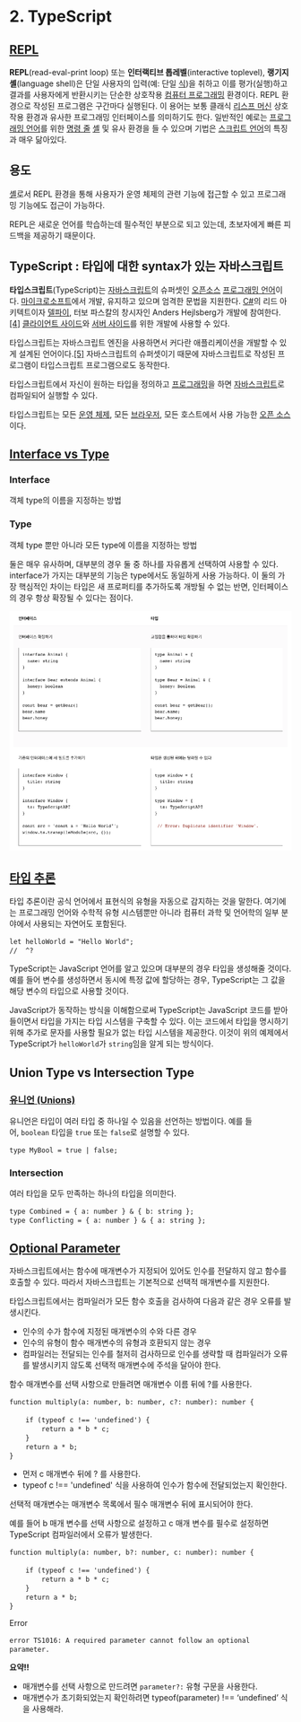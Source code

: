 # 2. TypeScript

## [REPL](https://ko.wikipedia.org/wiki/REPL)

**REPL**(read-eval-print loop) 또는 **인터랙티브 톱레벨**(interactive toplevel), **랭기지 셸**(language shell)은 단일 사용자의 입력(예: 단일 [식](https://ko.wikipedia.org/wiki/%EC%8B%9D_(%ED%94%84%EB%A1%9C%EA%B7%B8%EB%9E%98%EB%B0%8D)))을 취하고 이를 평가(실행)하고 결과를 사용자에게 반환시키는 단순한 상호작용 [컴퓨터 프로그래밍](https://ko.wikipedia.org/wiki/%EC%BB%B4%ED%93%A8%ED%84%B0_%ED%94%84%EB%A1%9C%EA%B7%B8%EB%9E%98%EB%B0%8D) 환경이다. REPL 환경으로 작성된 프로그램은 구간마다 실행된다. 이 용어는 보통 클래식 [리스프 머신](https://ko.wikipedia.org/wiki/%EB%A6%AC%EC%8A%A4%ED%94%84_%EB%A8%B8%EC%8B%A0) 상호작용 환경과 유사한 프로그래밍 인터페이스를 의미하기도 한다. 일반적인 예로는 [프로그래밍 언어](https://ko.wikipedia.org/wiki/%ED%94%84%EB%A1%9C%EA%B7%B8%EB%9E%98%EB%B0%8D_%EC%96%B8%EC%96%B4)를 위한 [명령 줄](https://ko.wikipedia.org/wiki/%EB%AA%85%EB%A0%B9_%EC%A4%84_%EC%9D%B8%ED%84%B0%ED%8E%98%EC%9D%B4%EC%8A%A4) [셸](https://ko.wikipedia.org/wiki/%EC%85%B8) 및 유사 환경을 들 수 있으며 기법은 [스크립트 언어](https://ko.wikipedia.org/wiki/%EC%8A%A4%ED%81%AC%EB%A6%BD%ED%8A%B8_%EC%96%B8%EC%96%B4)의 특징과 매우 닮아있다.

## 용도

[셸](https://ko.wikipedia.org/wiki/%EC%85%B8)로서 REPL 환경을 통해 사용자가 운영 체제의 관련 기능에 접근할 수 있고 프로그래밍 기능에도 접근이 가능하다.

REPL은 새로운 언어를 학습하는데 필수적인 부분으로 되고 있는데, 초보자에게 빠른 피드백을 제공하기 때문이다.

## TypeScript : 타입에 대한 syntax가 있는 자바스크립트

**타입스크립트**(TypeScript)는 [자바스크립트](https://ko.wikipedia.org/wiki/%EC%9E%90%EB%B0%94%EC%8A%A4%ED%81%AC%EB%A6%BD%ED%8A%B8)의 슈퍼셋인 [오픈소스](https://ko.wikipedia.org/wiki/%EC%98%A4%ED%94%88_%EC%86%8C%EC%8A%A4_%EC%86%8C%ED%94%84%ED%8A%B8%EC%9B%A8%EC%96%B4) [프로그래밍 언어](https://ko.wikipedia.org/wiki/%ED%94%84%EB%A1%9C%EA%B7%B8%EB%9E%98%EB%B0%8D_%EC%96%B8%EC%96%B4)이다. [마이크로소프트](https://ko.wikipedia.org/wiki/%EB%A7%88%EC%9D%B4%ED%81%AC%EB%A1%9C%EC%86%8C%ED%94%84%ED%8A%B8)에서 개발, 유지하고 있으며 엄격한 문법을 지원한다. [C#](https://ko.wikipedia.org/wiki/C)의 리드 아키텍트이자 [델파이](https://ko.wikipedia.org/wiki/%EB%8D%B8%ED%8C%8C%EC%9D%B4), 터보 파스칼의 창시자인 Anders Hejlsberg가 개발에 참여한다.[[4]](https://ko.wikipedia.org/wiki/%ED%83%80%EC%9E%85%EC%8A%A4%ED%81%AC%EB%A6%BD%ED%8A%B8#cite_note-4) [클라이언트 사이드](https://ko.wikipedia.org/wiki/%ED%81%B4%EB%9D%BC%EC%9D%B4%EC%96%B8%ED%8A%B8_%EC%82%AC%EC%9D%B4%EB%93%9C)와 [서버 사이드](https://ko.wikipedia.org/wiki/%EC%84%9C%EB%B2%84_%EC%82%AC%EC%9D%B4%EB%93%9C)를 위한 개발에 사용할 수 있다.

타입스크립트는 자바스크립트 엔진을 사용하면서 커다란 애플리케이션을 개발할 수 있게 설계된 언어이다.[[5]](https://ko.wikipedia.org/wiki/%ED%83%80%EC%9E%85%EC%8A%A4%ED%81%AC%EB%A6%BD%ED%8A%B8#cite_note-5) 자바스크립트의 슈퍼셋이기 때문에 자바스크립트로 작성된 프로그램이 타입스크립트 프로그램으로도 동작한다.

타입스크립트에서 자신이 원하는 타입을 정의하고 [프로그래밍](https://ko.wikipedia.org/wiki/%ED%94%84%EB%A1%9C%EA%B7%B8%EB%9E%98%EB%B0%8D)을 하면 [자바스크립트](https://ko.wikipedia.org/wiki/%EC%9E%90%EB%B0%94%EC%8A%A4%ED%81%AC%EB%A6%BD%ED%8A%B8)로 컴파일되어 실행할 수 있다.

타입스크립트는 모든 [운영 체제](https://ko.wikipedia.org/wiki/%EC%9A%B4%EC%98%81_%EC%B2%B4%EC%A0%9C), 모든 [브라우저](https://ko.wikipedia.org/wiki/%EB%B8%8C%EB%9D%BC%EC%9A%B0%EC%A0%80), 모든 호스트에서 사용 가능한 [오픈 소스](https://ko.wikipedia.org/wiki/%EC%98%A4%ED%94%88_%EC%86%8C%EC%8A%A4)이다.

## [Interface vs Type](https://www.typescriptlang.org/ko/docs/handbook/2/everyday-types.html#%ED%83%80%EC%9E%85-%EB%B3%84%EC%B9%AD%EA%B3%BC-%EC%9D%B8%ED%84%B0%ED%8E%98%EC%9D%B4%EC%8A%A4%EC%9D%98-%EC%B0%A8%EC%9D%B4%EC%A0%90)

### Interface

객체 type의 이름을 지정하는 방법

### Type

객체 type 뿐만 아니라 모든 type에 이름을 지정하는 방법

둘은 매우 유사하며, 대부분의 경우 둘 중 하나를 자유롭게 선택하여 사용할 수 있다. interface가 가지는 대부분의 기능은 type에서도 동일하게 사용 가능하다. 이 둘의 가장 핵심적인 차이는 타입은 새 프로퍼티를 추가하도록 개방될 수 없는 반면, 인터페이스의 경우 항상 확장될 수 있다는 점이다.

![interface](./images/interface.png)

## [타입 추론](https://www.typescriptlang.org/ko/docs/handbook/typescript-in-5-minutes.html#%ED%83%80%EC%9E%85-%EC%B6%94%EB%A1%A0-types-by-inference)

타입 추론이란 공식 언어에서 표현식의 유형을 자동으로 감지하는 것을 말한다. 여기에는 프로그래밍 언어와 수학적 유형 시스템뿐만 아니라 컴퓨터 과학 및 언어학의 일부 분야에서 사용되는 자연어도 포함된다.

```tsx
let helloWorld = "Hello World";
//  ^?
```

TypeScript는 JavaScript 언어를 알고 있으며 대부분의 경우 타입을 생성해줄 것이다. 예를 들어 변수를 생성하면서 동시에 특정 값에 할당하는 경우, TypeScript는 그 값을 해당 변수의 타입으로 사용할 것이다.

JavaScript가 동작하는 방식을 이해함으로써 TypeScript는 JavaScript 코드를 받아들이면서 타입을 가지는 타입 시스템을 구축할 수 있다. 이는 코드에서 타입을 명시하기 위해 추가로 문자를 사용할 필요가 없는 타입 시스템을 제공한다. 이것이 위의 예제에서 TypeScript가 `helloWorld`가 `string`임을 알게 되는 방식이다.

## Union Type vs Intersection Type

### [유니언 (Unions)](https://www.typescriptlang.org/ko/docs/handbook/typescript-in-5-minutes.html#%EC%9C%A0%EB%8B%88%EC%96%B8-unions)

유니언은 타입이 여러 타입 중 하나일 수 있음을 선언하는 방법이다. 예를 들어, `boolean` 타입을 `true` 또는 `false`로 설명할 수 있다.

```tsx
type MyBool = true | false;
```

### Intersection

여러 타입을 모두 만족하는 하나의 타입을 의미한다.

```tsx
type Combined = { a: number } & { b: string };
type Conflicting = { a: number } & { a: string };
```

## [Optional Parameter](https://www.typescripttutorial.net/typescript-tutorial/typescript-optional-parameters/)

자바스크립트에서는 함수에 매개변수가 지정되어 있어도 인수를 전달하지 않고 함수를 호출할 수 있다. 따라서 자바스크립트는 기본적으로 선택적 매개변수를 지원한다.

타입스크립트에서는 컴파일러가 모든 함수 호출을 검사하여 다음과 같은 경우 오류를 발생시킨다.

- 인수의 수가 함수에 지정된 매개변수의 수와 다른 경우
- 인수의 유형이 함수 매개변수의 유형과 호환되지 않는 경우
- 컴파일러는 전달되는 인수를 철저히 검사하므로 인수를 생략할 때 컴파일러가 오류를 발생시키지 않도록 선택적 매개변수에 주석을 달아야 한다.

함수 매개변수를 선택 사항으로 만들려면 매개변수 이름 뒤에 ?를 사용한다.

```tsx
function multiply(a: number, b: number, c?: number): number {

    if (typeof c !== 'undefined') {
        return a * b * c;
    }
    return a * b;
}
```

- 먼저 c 매개변수 뒤에 ? 를 사용한다.
- typeof c !== 'undefined' 식을 사용하여 인수가 함수에 전달되었는지 확인한다.

선택적 매개변수는 매개변수 목록에서 필수 매개변수 뒤에 표시되어야 한다.

예를 들어 b 매개 변수를 선택 사항으로 설정하고 c 매개 변수를 필수로 설정하면 TypeScript 컴파일러에서 오류가 발생한다.

```tsx
function multiply(a: number, b?: number, c: number): number {

    if (typeof c !== 'undefined') {
        return a * b * c;
    }
    return a * b;
}
```

Error

```tsx
error TS1016: A required parameter cannot follow an optional parameter.
```

**요약!!**

- 매개변수를 선택 사항으로 만드려면 `parameter?:` 유형 구문을 사용한다.
- 매개변수가 초기화되었는지 확인하려면 typeof(parameter) !== ‘undefined’ 식을 사용해라.
